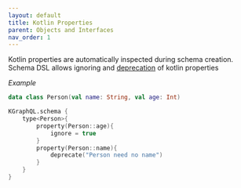 ```yaml
---
layout: default
title: Kotlin Properties
parent: Objects and Interfaces
nav_order: 1
---
```


Kotlin properties are automatically inspected during schema creation. Schema DSL allows ignoring and [deprecation]({{site.baseurl}}creating-schema/deprecation) of kotlin properties

*Example*

```kotlin
data class Person(val name: String, val age: Int)

KGraphQL.schema {
    type<Person>{
        property(Person::age){
            ignore = true
        }
        property(Person::name){
            deprecate("Person need no name")
        }
    }
}
```
